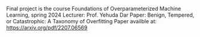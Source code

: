 Final project is the course Foundations of Overparameterized Machine Learning, spring 2024
Lecturer: Prof. Yehuda Dar
Paper: Benign, Tempered, or Catastrophic: A Taxonomy of Overfitting
Paper availble at: https://arxiv.org/pdf/2207.06569
